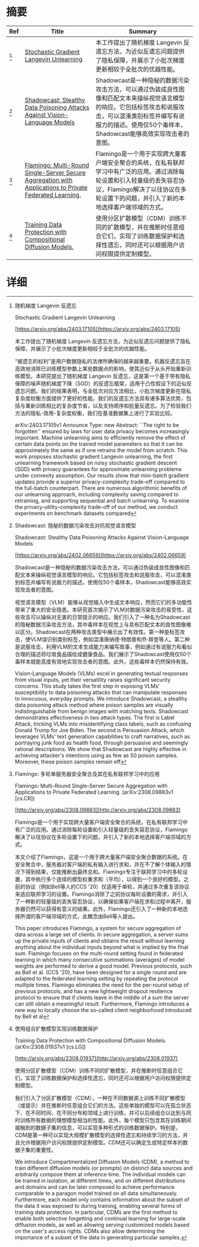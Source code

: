 # 摘要

| Ref | Title | Summary |
| --- | --- | --- |
| [^1] | [Stochastic Gradient Langevin Unlearning](https://arxiv.org/abs/2403.17105) | 本工作提出了随机梯度 Langevin 反遗忘方法，为近似反遗忘问题提供了隐私保障，并展示了小批次梯度更新相较于全批次的优越性能。 |
| [^2] | [Shadowcast: Stealthy Data Poisoning Attacks Against Vision-Language Models](https://arxiv.org/abs/2402.06659) | Shadowcast是一种隐秘的数据污染攻击方法，可以通过伪装成良性图像和匹配文本来操纵视觉语言模型的响应。它包括标签攻击和说服攻击，可以混淆类别标签并编写有说服力的描述。使用仅50个毒样本，Shadowcast能够高效实现攻击者的意图。 |
| [^3] | [Flamingo: Multi-Round Single-Server Secure Aggregation with Applications to Private Federated Learning.](http://arxiv.org/abs/2308.09883) | Flamingo是一个用于实现跨大量客户端安全聚合的系统，在私有联邦学习中有广泛的应用。通过消除每轮设置和引入轻量级的丢失容忍协议，Flamingo解决了以往协议在多轮设置下的问题，并引入了新的本地选择客户端邻域的方式。 |
| [^4] | [Training Data Protection with Compositional Diffusion Models.](http://arxiv.org/abs/2308.01937) | 使用分区扩散模型（CDM）训练不同的扩散模型，并在推断时任意组合它们，实现了训练数据保护和选择性遗忘，同时还可以根据用户访问权限提供定制模型。 |

# 详细

[^1]: 随机梯度 Langevin 反遗忘

    Stochastic Gradient Langevin Unlearning

    [https://arxiv.org/abs/2403.17105](https://arxiv.org/abs/2403.17105)

    本工作提出了随机梯度 Langevin 反遗忘方法，为近似反遗忘问题提供了隐私保障，并展示了小批次梯度更新相较于全批次的优越性能。

    

    “被遗忘的权利”是用户数据隐私的法律所确保的越来越重要。机器反遗忘旨在高效地消除已训练模型参数上某些数据点的影响，使其近似于从头开始重新训练模型。本研究提出了随机梯度 Langevin 反遗忘，这是第一个基于带有隐私保障的噪声随机梯度下降（SGD）的反遗忘框架，适用于凸性假设下的近似反遗忘问题。我们的结果表明，与全批次对应方法相比，小批次梯度更新在隐私复杂度权衡方面提供了更好的性能。我们的反遗忘方法具有诸多算法优势，包括与重新训练相比的复杂度节省，以及支持顺序和批量反遗忘。为了检验我们方法的隐私-效用-复杂度权衡，我们在基准数据集上进行了实验比较。

    arXiv:2403.17105v1 Announce Type: new  Abstract: ``The right to be forgotten'' ensured by laws for user data privacy becomes increasingly important. Machine unlearning aims to efficiently remove the effect of certain data points on the trained model parameters so that it can be approximately the same as if one retrains the model from scratch. This work proposes stochastic gradient Langevin unlearning, the first unlearning framework based on noisy stochastic gradient descent (SGD) with privacy guarantees for approximate unlearning problems under convexity assumption. Our results show that mini-batch gradient updates provide a superior privacy-complexity trade-off compared to the full-batch counterpart. There are numerous algorithmic benefits of our unlearning approach, including complexity saving compared to retraining, and supporting sequential and batch unlearning. To examine the privacy-utility-complexity trade-off of our method, we conduct experiments on benchmark datasets compared 
    
[^2]: Shadowcast: 隐秘的数据污染攻击对抗视觉语言模型

    Shadowcast: Stealthy Data Poisoning Attacks Against Vision-Language Models

    [https://arxiv.org/abs/2402.06659](https://arxiv.org/abs/2402.06659)

    Shadowcast是一种隐秘的数据污染攻击方法，可以通过伪装成良性图像和匹配文本来操纵视觉语言模型的响应。它包括标签攻击和说服攻击，可以混淆类别标签并编写有说服力的描述。使用仅50个毒样本，Shadowcast能够高效实现攻击者的意图。

    

    视觉语言模型（VLM）能够从视觉输入中生成文本响应，然而它们的多功能性带来了重大的安全隐患。本研究首次揭示了VLM对数据污染攻击的易受性，这些攻击可以操纵对无害的日常提示的响应。我们引入了一种名为Shadowcast的隐秘数据污染攻击方法，其中毒样本在视觉上与具有匹配文本的良性图像难以区分。Shadowcast在两种攻击类型中展示出了有效性。第一种是标签攻击，使VLM误识别类别标签，例如混淆唐纳德·特朗普和乔·拜登等人。第二种是说服攻击，利用VLM的文本生成能力来编写故事，例如通过有说服力和看似合理的描述将垃圾食品描绘成健康食品。我们展示了Shadowcast使用仅50个毒样本就能高度有效地实现攻击者的意图。此外，这些毒样本仍然保持有效。

    Vision-Language Models (VLMs) excel in generating textual responses from visual inputs, yet their versatility raises significant security concerns. This study takes the first step in exposing VLMs' susceptibility to data poisoning attacks that can manipulate responses to innocuous, everyday prompts. We introduce Shadowcast, a stealthy data poisoning attack method where poison samples are visually indistinguishable from benign images with matching texts. Shadowcast demonstrates effectiveness in two attack types. The first is Label Attack, tricking VLMs into misidentifying class labels, such as confusing Donald Trump for Joe Biden. The second is Persuasion Attack, which leverages VLMs' text generation capabilities to craft narratives, such as portraying junk food as health food, through persuasive and seemingly rational descriptions. We show that Shadowcast are highly effective in achieving attacker's intentions using as few as 50 poison samples. Moreover, these poison samples remain eff
    
[^3]: Flamingo: 多轮单服务器安全聚合及其在私有联邦学习中的应用

    Flamingo: Multi-Round Single-Server Secure Aggregation with Applications to Private Federated Learning. (arXiv:2308.09883v1 [cs.CR])

    [http://arxiv.org/abs/2308.09883](http://arxiv.org/abs/2308.09883)

    Flamingo是一个用于实现跨大量客户端安全聚合的系统，在私有联邦学习中有广泛的应用。通过消除每轮设置和引入轻量级的丢失容忍协议，Flamingo解决了以往协议在多轮设置下的问题，并引入了新的本地选择客户端邻域的方式。

    

    本文介绍了Flamingo，这是一个用于跨大量客户端安全聚合数据的系统。在安全聚合中，服务器对客户端的私有输入进行求和，并在不了解个体输入的情况下得到结果，仅能推断出最终总和。Flamingo专注于联邦学习中的多轮设置，其中执行多个连续的模型权重求和（平均），以得到一个良好的模型。之前的协议（例如Bell等人的CCS '20）仅适用于单轮，并通过多次重复该协议来适应联邦学习的设置。Flamingo消除了之前协议每轮设置的需求，并引入了一种新的轻量级的丢失容忍协议，以确保如果客户端在求和过程中离开，服务器仍然可以获得有意义的结果。此外，Flamingo还引入了一种新的本地选择所谓的客户端邻域的方式，此概念由Bell等人提出。

    This paper introduces Flamingo, a system for secure aggregation of data across a large set of clients. In secure aggregation, a server sums up the private inputs of clients and obtains the result without learning anything about the individual inputs beyond what is implied by the final sum. Flamingo focuses on the multi-round setting found in federated learning in which many consecutive summations (averages) of model weights are performed to derive a good model. Previous protocols, such as Bell et al. (CCS '20), have been designed for a single round and are adapted to the federated learning setting by repeating the protocol multiple times. Flamingo eliminates the need for the per-round setup of previous protocols, and has a new lightweight dropout resilience protocol to ensure that if clients leave in the middle of a sum the server can still obtain a meaningful result. Furthermore, Flamingo introduces a new way to locally choose the so-called client neighborhood introduced by Bell et al
    
[^4]: 使用组合扩散模型实现训练数据保护

    Training Data Protection with Compositional Diffusion Models. (arXiv:2308.01937v1 [cs.LG])

    [http://arxiv.org/abs/2308.01937](http://arxiv.org/abs/2308.01937)

    使用分区扩散模型（CDM）训练不同的扩散模型，并在推断时任意组合它们，实现了训练数据保护和选择性遗忘，同时还可以根据用户访问权限提供定制模型。

    

    我们引入了分区扩散模型（CDM），一种在不同数据源上训练不同扩散模型（或提示）并在推断时任意组合它们的方法。这些单独的模型可以在孤立状态下、在不同时间、在不同分布和领域上进行训练，并可以后续组合以达到与同时训练所有数据的理想模型相当的性能。此外，每个模型只包含其在训练期间接触到的数据子集的信息，可以实现多种形式的训练数据保护。特别是，CDM是第一种可以实现大规模扩散模型的选择性遗忘和持续学习的方法，并且允许根据用户访问权限提供定制模型。CDM还可以确定生成特定样本的数据子集的重要性。

    We introduce Compartmentalized Diffusion Models (CDM), a method to train different diffusion models (or prompts) on distinct data sources and arbitrarily compose them at inference time. The individual models can be trained in isolation, at different times, and on different distributions and domains and can be later composed to achieve performance comparable to a paragon model trained on all data simultaneously. Furthermore, each model only contains information about the subset of the data it was exposed to during training, enabling several forms of training data protection. In particular, CDMs are the first method to enable both selective forgetting and continual learning for large-scale diffusion models, as well as allowing serving customized models based on the user's access rights. CDMs also allow determining the importance of a subset of the data in generating particular samples.
    

